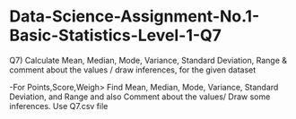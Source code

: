 # Data-Science-Assignment-No.1-Basic-Statistics-Level-1-Q7
Q7) Calculate Mean, Median, Mode, Variance, Standard Deviation, Range & comment about the values / draw 
inferences, for the given dataset

-For Points,Score,Weigh>
    Find Mean, Median, Mode, Variance, Standard Deviation, and Range 
    and also Comment about the values/ Draw some inferences. 
    Use Q7.csv file
    
